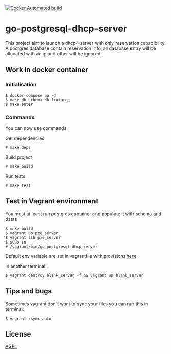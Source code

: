 [![Docker Automated build](https://img.shields.io/docker/automated/itsalex/go-postgresql-dhcp-server.svg)](https://hub.docker.com/r/itsalex/go-postgresql-dhcp-server/)

# go-postgresql-dhcp-server

This project aim to launch a dhcp4 server with only reservation capacibility.
A postgres database contain reservation info, all database entry will
be allocated with an ip and other will be ignored.


## Work in docker container

### Initialisation

```
$ docker-compose up -d
$ make db-schema db-fixtures
$ make enter
```

### Commands

You can now use commands

Get dependencies

```
# make deps
```

Build project

```
# make build
```

Run tests

```
# make test
```

## Test in Vagrant environment

You must at least run postgres container and populate it with schema and datas

```
$ make build
$ vagrant up pxe_server
$ vagrant ssh pxe_server
$ sudo su
# /vagrant/bin/go-postgresql-dhcp-server
```

Default env variable are set in vagrantfile with provisions [here](/Vagrantfile#L15)

In another terminal:

```
$ vagrant destroy blank_server -f && vagrant up blank_server
```

## Tips and bugs

Sometimes vagrant don't want to sync your files you can run this in terminal:

```
$ vagrant rsync-auto
```

## License

[AGPL](https://fr.wikipedia.org/wiki/GNU_Affero_General_Public_License)